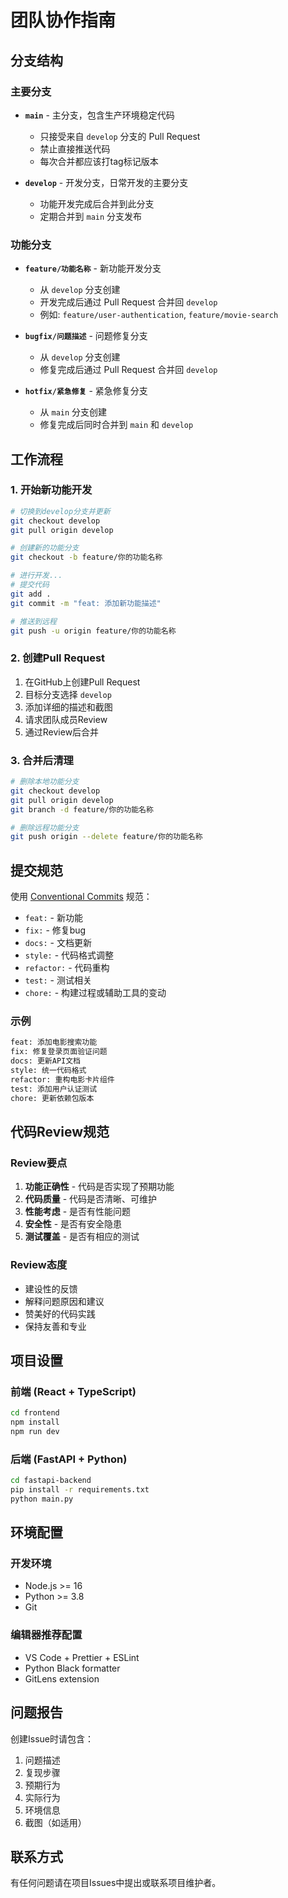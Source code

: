 # 团队协作指南

## 分支结构

### 主要分支
- **`main`** - 主分支，包含生产环境稳定代码
  - 只接受来自 `develop` 分支的 Pull Request
  - 禁止直接推送代码
  - 每次合并都应该打tag标记版本

- **`develop`** - 开发分支，日常开发的主要分支
  - 功能开发完成后合并到此分支
  - 定期合并到 `main` 分支发布

### 功能分支
- **`feature/功能名称`** - 新功能开发分支
  - 从 `develop` 分支创建
  - 开发完成后通过 Pull Request 合并回 `develop`
  - 例如: `feature/user-authentication`, `feature/movie-search`

- **`bugfix/问题描述`** - 问题修复分支
  - 从 `develop` 分支创建
  - 修复完成后通过 Pull Request 合并回 `develop`

- **`hotfix/紧急修复`** - 紧急修复分支
  - 从 `main` 分支创建
  - 修复完成后同时合并到 `main` 和 `develop`

## 工作流程

### 1. 开始新功能开发
```bash
# 切换到develop分支并更新
git checkout develop
git pull origin develop

# 创建新的功能分支
git checkout -b feature/你的功能名称

# 进行开发...
# 提交代码
git add .
git commit -m "feat: 添加新功能描述"

# 推送到远程
git push -u origin feature/你的功能名称
```

### 2. 创建Pull Request
1. 在GitHub上创建Pull Request
2. 目标分支选择 `develop`
3. 添加详细的描述和截图
4. 请求团队成员Review
5. 通过Review后合并

### 3. 合并后清理
```bash
# 删除本地功能分支
git checkout develop
git pull origin develop
git branch -d feature/你的功能名称

# 删除远程功能分支
git push origin --delete feature/你的功能名称
```

## 提交规范

使用 [Conventional Commits](https://www.conventionalcommits.org/) 规范：

- `feat:` - 新功能
- `fix:` - 修复bug
- `docs:` - 文档更新
- `style:` - 代码格式调整
- `refactor:` - 代码重构
- `test:` - 测试相关
- `chore:` - 构建过程或辅助工具的变动

### 示例
```bash
feat: 添加电影搜索功能
fix: 修复登录页面验证问题
docs: 更新API文档
style: 统一代码格式
refactor: 重构电影卡片组件
test: 添加用户认证测试
chore: 更新依赖包版本
```

## 代码Review规范

### Review要点
1. **功能正确性** - 代码是否实现了预期功能
2. **代码质量** - 代码是否清晰、可维护
3. **性能考虑** - 是否有性能问题
4. **安全性** - 是否有安全隐患
5. **测试覆盖** - 是否有相应的测试

### Review态度
- 建设性的反馈
- 解释问题原因和建议
- 赞美好的代码实践
- 保持友善和专业

## 项目设置

### 前端 (React + TypeScript)
```bash
cd frontend
npm install
npm run dev
```

### 后端 (FastAPI + Python)
```bash
cd fastapi-backend
pip install -r requirements.txt
python main.py
```

## 环境配置

### 开发环境
- Node.js >= 16
- Python >= 3.8
- Git

### 编辑器推荐配置
- VS Code + Prettier + ESLint
- Python Black formatter
- GitLens extension

## 问题报告

创建Issue时请包含：
1. 问题描述
2. 复现步骤
3. 预期行为
4. 实际行为
5. 环境信息
6. 截图（如适用）

## 联系方式

有任何问题请在项目Issues中提出或联系项目维护者。